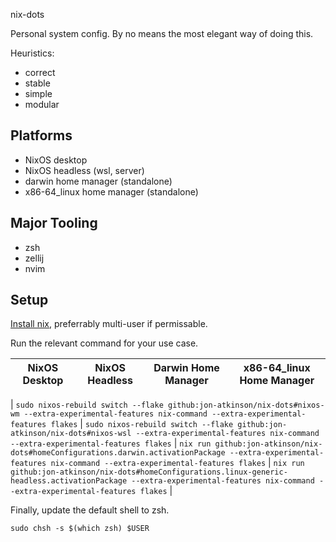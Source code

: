 nix-dots

Personal system config. By no means the most elegant way of doing this.

Heuristics:

- correct
- stable
- simple
- modular

## Platforms

- NixOS desktop
- NixOS headless (wsl, server)
- darwin home manager (standalone)
- x86-64_linux home manager (standalone)

## Major Tooling

- zsh
- zellij
- nvim

## Setup

[Install nix](https://nixos.org/download/), preferrably multi-user if permissable.

Run the relevant command for your use case.

| NixOS Desktop | NixOS Headless | Darwin Home Manager | x86-64_linux Home Manager |
| ------------- | -------------- | ------------------- | ------------------------- |

| `sudo nixos-rebuild switch --flake github:jon-atkinson/nix-dots#nixos-wm --extra-experimental-features nix-command --extra-experimental-features flakes` | `sudo nixos-rebuild switch --flake github:jon-atkinson/nix-dots#nixos-wsl --extra-experimental-features nix-command --extra-experimental-features flakes` | `nix run github:jon-atkinson/nix-dots#homeConfigurations.darwin.activationPackage --extra-experimental-features nix-command --extra-experimental-features flakes` | `nix run github:jon-atkinson/nix-dots#homeConfigurations.linux-generic-headless.activationPackage --extra-experimental-features nix-command --extra-experimental-features flakes` |

Finally, update the default shell to zsh.

```
sudo chsh -s $(which zsh) $USER
```
